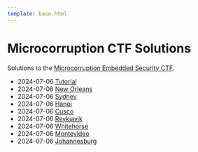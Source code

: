 ```yaml
---
template: base.html
---
```


# Microcorruption CTF Solutions

Solutions to the
[Microcorruption Embedded Security CTF](https://microcorruption.com).

- 2024-07-06 [Tutorial](00-tutorial)
- 2024-07-06 [New Orleans](01-new-orleans)
- 2024-07-06 [Sydney](02-sydney)
- 2024-07-06 [Hanoi](03-hanoi)
- 2024-07-06 [Cusco](04-cusco)
- 2024-07-06 [Reykjavik](05-reykjavik)
- 2024-07-06 [Whitehorse](06-whitehorse)
- 2024-07-06 [Montevideo](07-montevideo)
- 2024-07-06 [Johannesburg](08-johannesburg)
